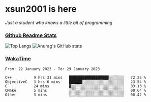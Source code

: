 # xsun2001 is here

*Just a student who knows a little bit of programming*

### [Github Readme Stats](https://github.com/anuraghazra/github-readme-stats)

![Top Langs](https://github-readme-stats.vercel.app/api/top-langs/?username=xsun2001&layout=compact&theme=radical) ![Anurag's GitHub stats](https://github-readme-stats.vercel.app/api?username=xsun2001&show_icons=true&theme=radical)

### [WakaTime](https://wakatime.com)

<!--START_SECTION:waka-->

```text
From: 22 January 2023 - To: 29 January 2023

C++          9 hrs 31 mins   ██████████████████░░░░░░░   72.25 %
ObjectiveC   3 hrs 6 mins    ██████░░░░░░░░░░░░░░░░░░░   23.54 %
C            24 mins         ▓░░░░░░░░░░░░░░░░░░░░░░░░   03.13 %
CMake        5 mins          ░░░░░░░░░░░░░░░░░░░░░░░░░   00.64 %
Other        3 mins          ░░░░░░░░░░░░░░░░░░░░░░░░░   00.42 %
```

<!--END_SECTION:waka-->
